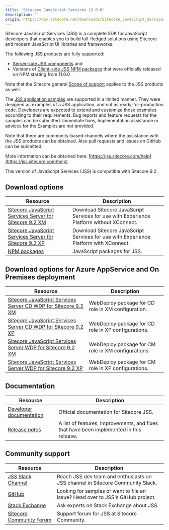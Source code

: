 ```yaml
---
title: 'Sitecore JavaScript Services 12.0.0'
description: ''
origin: https://dev.sitecore.net/Downloads/Sitecore_JavaScript_Services/120/Sitecore_JavaScript_Services_1200.aspx
---
```


Sitecore JavaScript Services (JSS) is a complete SDK for JavaScript developers that enables you to build full-fledged solutions using Sitecore and modern JavaScript UI libraries and frameworks.

The following JSS products are fully supported:

- [Server-side JSS components](/downloads/Sitecore_JavaScript_Services) and
- Versions of [Client-side JSS NPM packages](https://github.com/Sitecore/jss/tree/dev/packages) that were officially released on NPM starting from 11.0.0

Note that the Sitecore general [Scope of support](https://kb.sitecore.net/articles/463549#ScopeOfSupport) applies to the JSS products as well.

The [JSS application samples](https://github.com/Sitecore/jss/tree/dev/samples) are supported in a limited manner. They were designed as examples of a JSS application, and not as ready-for-production code. Developers are expected to extend and customize those examples according to their requirements. Bug reports and feature requests for the samples can be submitted. Immediate fixes, Implementation assistance or advices for the Examples are not provided.

Note that there are community-based channels where the assistance with the JSS products can be obtained. Also pull requests and issues on GitHub can be submitted.

More information can be obtained here: [https://jss.sitecore.com/help](https://jss.sitecore.com/help)

  <Alert variant='warning' mb={4}>
    <AlertIcon />
    This version of JavaScript Services (JSS) is compatible with Sitecore 9.2.
  </Alert>


## Download options

| Resource                                                                                                                                                                                                                                                                                       | Description                                                                              |
| ---------------------------------------------------------------------------------------------------------------------------------------------------------------------------------------------------------------------------------------------------------------------------------------------- | ---------------------------------------------------------------------------------------- |
| [Sitecore JavaScript Services Server for Sitecore 9.2 XM](https://scdp.blob.core.windows.net/downloads/Sitecore%20JavaScript%20Services/120/Sitecore%20JavaScript%20Services%201200/Secure/Sitecore%20JavaScript%20Services%20Server%20for%20Sitecore%209.2%20XM%2012.0.0%20rev.%20190522.zip) | Download Sitecore JavaScript Services for use with Experience Platform without XConnect. |
| [Sitecore JavaScript Services Server for Sitecore 9.2 XP](https://scdp.blob.core.windows.net/downloads/Sitecore%20JavaScript%20Services/120/Sitecore%20JavaScript%20Services%201200/Secure/Sitecore%20JavaScript%20Services%20Server%20for%20Sitecore%209.2%20XP%2012.0.0%20rev.%20190522.zip) | Download Sitecore JavaScript Services for use with Experience Platform with XConnect.    |
| [NPM packages](https://www.npmjs.com/org/sitecore-jss)                                                                                                                                                                                                                                         | JavaScript packages for JSS.                                                             |

## Download options for Azure AppService and On Premises deployment

| Resource                                                                                                                                                                                                                                                                                                         | Description                                         |
| ---------------------------------------------------------------------------------------------------------------------------------------------------------------------------------------------------------------------------------------------------------------------------------------------------------------- | --------------------------------------------------- |
| [Sitecore JavaScript Services Server CD WDP for Sitecore 9.2 XM](https://scdp.blob.core.windows.net/downloads/Sitecore%20JavaScript%20Services/120/Sitecore%20JavaScript%20Services%201200/Secure/Sitecore%20JavaScript%20Services%20Server%20for%20Sitecore%209.2%20XM%2012.0.0%20rev.%20190522%20CD.scwdp.zip) | WebDeploy package for CD role in XM configuration.  |
| [Sitecore JavaScript Services Server CD WDP for Sitecore 9.2 XP](https://scdp.blob.core.windows.net/downloads/Sitecore%20JavaScript%20Services/120/Sitecore%20JavaScript%20Services%201200/Secure/Sitecore%20JavaScript%20Services%20Server%20for%20Sitecore%209.2%20XP%2012.0.0%20rev.%20190522%20CD.scwdp.zip) | WebDeploy package for CD role in XP configurations. |
| [Sitecore JavaScript Services Server WDP for Sitecore 9.2 XM](https://scdp.blob.core.windows.net/downloads/Sitecore%20JavaScript%20Services/120/Sitecore%20JavaScript%20Services%201200/Secure/Sitecore%20JavaScript%20Services%20Server%20for%20Sitecore%209.2%20XM%2012.0.0%20rev.%20190522.scwdp.zip)         | WebDeploy package for CM role in XM configurations. |
| [Sitecore JavaScript Services Server WDP for Sitecore 9.2 XP](https://scdp.blob.core.windows.net/downloads/Sitecore%20JavaScript%20Services/120/Sitecore%20JavaScript%20Services%201200/Secure/Sitecore%20JavaScript%20Services%20Server%20for%20Sitecore%209.2%20XP%2012.0.0%20rev.%20190522.scwdp.zip)         | WebDeploy package for CM role in XP configurations. |

## Documentation

| Resource                                                | Description                                                                             |
| ------------------------------------------------------- | --------------------------------------------------------------------------------------- |
| [Developer documentation](https://jss.sitecore.net)     | Official documentation for Sitecore JSS.                                                |
| [Release notes](https://jss.sitecore.net/release-notes) | A list of features, improvements, and fixes that have been implemented in this release. |

## Community support

| Resource                                                                   | Description                                                                      |
| -------------------------------------------------------------------------- | -------------------------------------------------------------------------------- |
| [JSS Slack Channel](https://sitecorechat.slack.com/messages/jss)           | Reach JSS dev team and enthusiasts on JSS channel in Sitecore Community Slack.   |
| [GitHub](https://github.com/sitecore/jss)                                  | Looking for samples or want to file an issue? Head over to JSS's GitHub project. |
| [Stack Exchange](https://sitecore.stackexchange.com/questions/tagged/jss)  | Ask experts on Stack Exchange about JSS.                                         |
| [Sitecore Community Forum](https://community.sitecore.net/developers/f/40) | Support forum for JSS at Sitecore Community.                                     |
